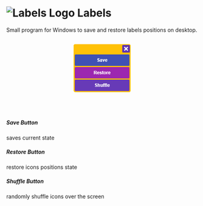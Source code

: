 # <img src="Labels/lableIcon.ico" alt="Labels Logo" /> Labels
Small program for Windows to save and restore labels positions on desktop.
##
<p align="center">
	<img src="Labels/screen.png" alt="Save desktop links programm screenshoot" /><br /><br />
</p>
<br />
<h5>Save Button</h5> saves current state
<h5>Restore Button</h5> restore icons positions state
<h5>Shuffle Button</h5> randomly shuffle icons over the screen
